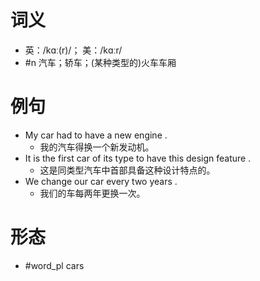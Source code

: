 # 词义
- 英：/kɑː(r)/； 美：/kɑːr/
- #n 汽车；轿车；(某种类型的)火车车厢
# 例句
- My car had to have a new engine .
	- 我的汽车得换一个新发动机。
- It is the first car of its type to have this design feature .
	- 这是同类型汽车中首部具备这种设计特点的。
- We change our car every two years .
	- 我们的车每两年更换一次。
# 形态
- #word_pl cars
